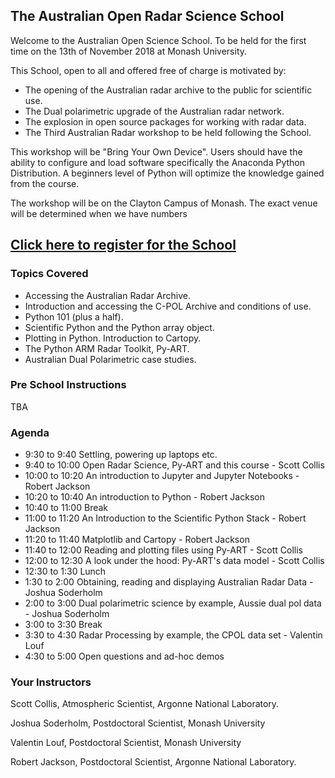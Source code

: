## The Australian Open Radar Science School

Welcome to the Australian Open Science School. To be held for the first time on the 13th of November 2018 at Monash 
University.

This School, open to all and offered free of charge is motivated by:
 * The opening of the Australian radar archive to the public for scientific use.
 * The Dual polarimetric upgrade of the Australian radar network.
 * The explosion in open source packages for working with radar data.
 * The Third Australian Radar workshop to be held following the School.

This workshop will be "Bring Your Own Device". Users should have the ability to configure and load software specifically
the Anaconda Python Distribution. A beginners level of Python will optimize the knowledge gained from the course. 

The workshop will be on the Clayton Campus of Monash. The exact venue will be determined when we have numbers  


## [Click here to register for the School](https://docs.google.com/forms/d/e/1FAIpQLSdwxeURjl1P6lZYs2sWR3lUS-iRP6Q_X-hB2GO6B7SioMfZxg/viewform?usp=sf_link)


### Topics Covered

* Accessing the Australian Radar Archive.
* Introduction and accessing the C-POL Archive and conditions of use. 
* Python 101 (plus a half).
* Scientific Python and the Python array object.
* Plotting in Python. Introduction to Cartopy.
* The Python ARM Radar Toolkit, Py-ART.
* Australian Dual Polarimetric case studies. 

### Pre School Instructions

TBA

### Agenda

* 9:30 to 9:40 Settling, powering up laptops etc.
* 9:40 to 10:00 Open Radar Science, Py-ART and this course - Scott Collis
* 10:00 to 10:20 An introduction to Jupyter and Jupyter Notebooks - Robert Jackson
* 10:20 to 10:40 An introduction to Python - Robert Jackson
* 10:40 to 11:00 Break
* 11:00 to 11:20 An Introduction to the Scientific Python Stack - Robert Jackson
* 11:20 to 11:40 Matplotlib and Cartopy - Robert Jackson
* 11:40 to 12:00 Reading and plotting files using Py-ART - Scott Collis
* 12:00 to 12:30 A look under the hood: Py-ART's data model - Scott Collis
* 12:30 to 1:30 Lunch
* 1:30 to 2:00 Obtaining, reading and displaying Australian Radar Data - Joshua Soderholm
* 2:00 to 3:00 Dual polarimetric science by example, Aussie dual pol data - Joshua Soderholm
* 3:00 to 3:30 Break
* 3:30 to 4:30 Radar Processing by example, the CPOL data set - Valentin Louf
* 4:30 to 5:00 Open questions and ad-hoc demos


### Your Instructors

Scott Collis, Atmospheric Scientist, Argonne National Laboratory.

Joshua Soderholm, Postdoctoral Scientist, Monash University

Valentin Louf, Postdoctoral Scientist, Monash University

Robert Jackson, Postdoctoral Scientist, Argonne National Laboratory. 
